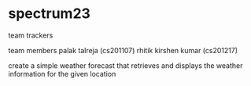 # spectrum23

team trackers 

team members 
palak talreja (cs201107)
rhitik kirshen kumar (cs201217)

create a simple weather forecast that retrieves and displays the weather information for the given location
